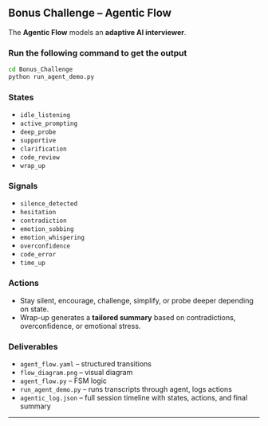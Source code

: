 ## Bonus Challenge – Agentic Flow

The **Agentic Flow** models an **adaptive AI interviewer**.  

### Run the following command to get the output
```bash
cd Bonus_Challenge
python run_agent_demo.py
```

### States
- `idle_listening`
- `active_prompting`
- `deep_probe`
- `supportive`
- `clarification`
- `code_review`
- `wrap_up`

### Signals
- `silence_detected`
- `hesitation`
- `contradiction`
- `emotion_sobbing`
- `emotion_whispering`
- `overconfidence`
- `code_error`
- `time_up`

### Actions
- Stay silent, encourage, challenge, simplify, or probe deeper depending on state.  
- Wrap-up generates a **tailored summary** based on contradictions, overconfidence, or emotional stress.

### Deliverables
- `agent_flow.yaml` – structured transitions  
- `flow_diagram.png` – visual diagram  
- `agent_flow.py` – FSM logic  
- `run_agent_demo.py` – runs transcripts through agent, logs actions  
- `agentic_log.json` – full session timeline with states, actions, and final summary

---